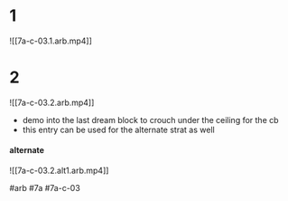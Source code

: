 # 1
![[7a-c-03.1.arb.mp4]]

# 2
![[7a-c-03.2.arb.mp4]]
- demo into the last dream block to crouch under the ceiling for the cb
- this entry can be used for the alternate strat as well

#### alternate
![[7a-c-03.2.alt1.arb.mp4]]


#arb #7a #7a-c-03